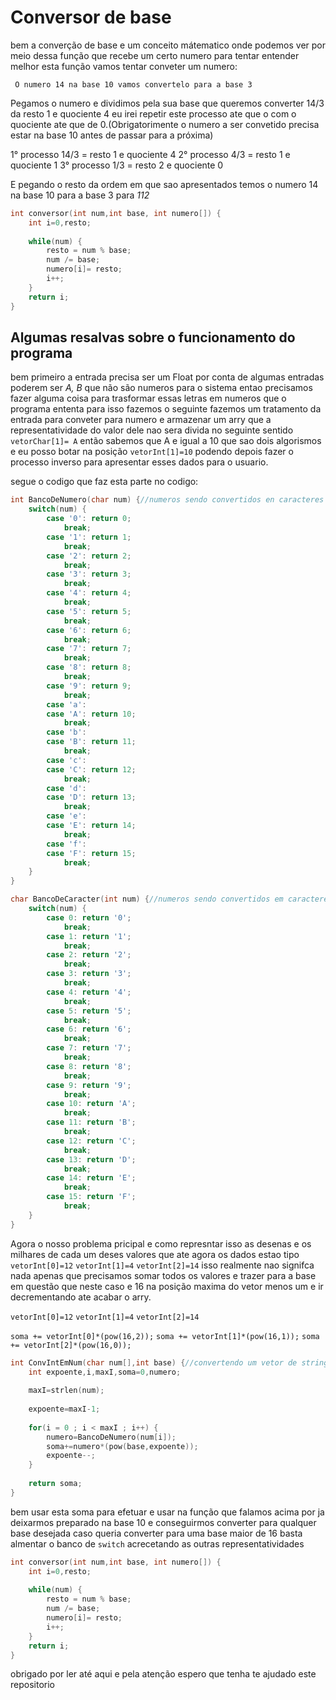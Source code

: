 # Conversor de base

bem a converção de base e um conceito mátematico onde podemos ver por meio dessa função que recebe um certo numero para tentar entender melhor esta função vamos tentar conveter um numero:

` O numero 14 na base 10 vamos convertelo para a base 3`

Pegamos o numero e dividimos pela sua base que queremos converter 14/3 da resto 1 e quociente 4 eu irei repetir este processo ate que o com o quociente ate que de 0.(Obrigatorimente o numero a ser convetido precisa estar na base 10 antes de passar para a próxima)

1° processo 14/3 = resto 1 e quociente 4
2° processo 4/3 = resto 1 e quociente 1
3° processo 1/3 = resto 2 e quociente 0

E pegando o resto da ordem em que sao apresentados temos o numero 14 na base 10 para a base 3 para _112_


```c
int conversor(int num,int base, int numero[]) {
	int i=0,resto;
	
	while(num) {
		resto = num % base;
		num /= base;
		numero[i]= resto;
		i++;
	}
	return i;
}
```

## Algumas resalvas sobre o funcionamento do programa

bem primeiro a entrada precisa ser um Float por conta de algumas entradas poderem ser _A, B_ que não são numeros para o sistema entao precisamos fazer alguma coisa para trasformar essas letras em numeros que o programa ententa para isso fazemos o seguinte fazemos um tratamento da entrada para conveter para numero e armazenar um arry que a representatividade do valor dele nao sera divida no seguinte sentido `vetorChar[1]= A` então sabemos que A e igual a 10 que sao dois algorismos e eu posso botar na posição `vetorInt[1]=10` podendo depois fazer o processo inverso para apresentar esses dados para o usuario.

segue o codigo que faz esta parte no codigo:

```c
int BancoDeNumero(char num) {//numeros sendo convertidos en caracteres
	switch(num) {
		case '0': return 0;
			break;
		case '1': return 1;
			break;
		case '2': return 2;
			break;
		case '3': return 3;
			break;
		case '4': return 4;
			break;
		case '5': return 5;
			break;
		case '6': return 6;
			break;
		case '7': return 7;
			break;
		case '8': return 8;
			break;
		case '9': return 9;
			break;
		case 'a':
		case 'A': return 10;
			break;
		case 'b': 
		case 'B': return 11;
			break;
		case 'c':
		case 'C': return 12;
			break;
		case 'd':
		case 'D': return 13;
			break;
		case 'e':
		case 'E': return 14;
			break;
		case 'f':
		case 'F': return 15;
			break;
	}	
}

char BancoDeCaracter(int num) {//numeros sendo convertidos em caracteres
	switch(num) {
		case 0: return '0';
			break;
		case 1: return '1';
			break;
		case 2: return '2';
			break;
		case 3: return '3';
			break;
		case 4: return '4';
			break;
		case 5: return '5';
			break;
		case 6: return '6';
			break;
		case 7: return '7';
			break;
		case 8: return '8';
			break;
		case 9: return '9';
			break;
		case 10: return 'A';
			break;
		case 11: return 'B';
			break;
		case 12: return 'C';
			break;
		case 13: return 'D';
			break;
		case 14: return 'E';
			break;
		case 15: return 'F';
			break;
	}	
}
```

Agora o nosso problema pricipal e como represntar isso as desenas e os milhares de cada um deses valores que ate agora os dados estao tipo `vetorInt[0]=12` `vetorInt[1]=4` `vetorInt[2]=14` isso realmente nao signifca nada apenas que precisamos somar todos os valores e trazer para a base em questão que neste caso e 16 na posição maxima do vetor menos um e ir decrementando ate acabar o arry.

`vetorInt[0]=12`
`vetorInt[1]=4`
`vetorInt[2]=14`

`soma += vetorInt[0]*(pow(16,2));`
`soma += vetorInt[1]*(pow(16,1));`
`soma += vetorInt[2]*(pow(16,0));`


```c
int ConvIntEmNum(char num[],int base) {//convertendo um vetor de string em vetor de inteiro.
	int expoente,i,maxI,soma=0,numero;
	
	maxI=strlen(num);
	
	expoente=maxI-1;
	
	for(i = 0 ; i < maxI ; i++) {
		numero=BancoDeNumero(num[i]);
		soma+=numero*(pow(base,expoente));
		expoente--;
	}
	
	return soma;
}
```

bem usar esta soma para efetuar e usar na função que falamos acima por ja deixarmos preparado na base 10 e conseguirmos converter para qualquer base desejada caso queria converter para uma base maior de 16 basta almentar o banco de `switch` acrecetando as outras representatividades

```c
int conversor(int num,int base, int numero[]) {
	int i=0,resto;
	
	while(num) {
		resto = num % base;
		num /= base;
		numero[i]= resto;
		i++;
	}
	return i;
}
```

obrigado por ler até aqui e pela atenção espero que tenha te ajudado este repositorio